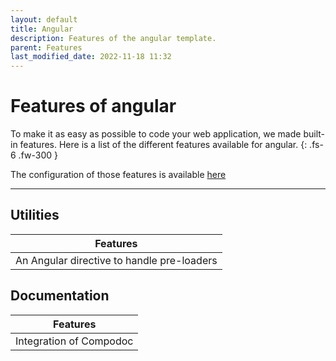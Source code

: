 ```yaml
---
layout: default
title: Angular
description: Features of the angular template.
parent: Features
last_modified_date: 2022-11-18 11:32
---
```


# Features of angular

To make it as easy as possible to code your web application, we made built-in features. Here is a list of the different features available for angular.
{: .fs-6 .fw-300 }

The configuration of those features is available [here](/docs/configuration/angular)

---

## Utilities

| Features                                   |
| ------------------------------------------ |
| An Angular directive to handle pre-loaders |

## Documentation

| Features                |
| ----------------------- |
| Integration of Compodoc |
